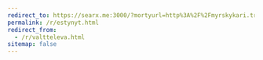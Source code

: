 ```yaml
---
redirect_to: https://searx.me:3000/?mortyurl=http%3A%2F%2Fmyrskykari.tripod.com%2Fpsykiatria%2Fvaltteleva.html&mortyhash=3659c0230f1eb0c171c108e1ea4f3930d9d37e19474727680a353243bf5585b4
permalink: /r/estynyt.html
redirect_from:
  - /r/valtteleva.html
sitemap: false
---
```


